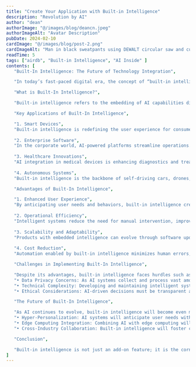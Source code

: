 ```yaml
---
title: "Create Your Application with Built-in Intelligence"
description: "Revolution by AI"
author: "dean"
authorImage: "@/images/blog/deancn.jpeg"
authorImageAlt: "Avatar Description"
pubDate: 2024-02-10
cardImage: "@/images/blog/post-2.png"
cardImageAlt: "Man in black sweatpants using DEWALT circular saw and cutting a wood plank"
readTime: 5
tags: ["airdb", "Built-in Intelligence", "AI Inside" ]
contents: [
   "Built-In Intelligence: The Future of Technology Integration",

   "In today’s fast-paced digital era, the concept of “built-in intelligence” is revolutionizing the way we interact with technology. From smartphones to enterprise software, the seamless integration of artificial intelligence (AI) into products and services is no longer a futuristic ambition—it is a necessity for staying competitive and relevant in an increasingly complex world.",

   "What is Built-In Intelligence?",

   "Built-in intelligence refers to the embedding of AI capabilities directly into devices, systems, or applications, enabling them to autonomously learn, adapt, and make decisions. Unlike traditional software, which relies on predefined rules, built-in intelligence leverages machine learning, natural language processing (NLP), and other AI technologies to deliver smarter, more intuitive experiences.",

   "Key Applications of Built-In Intelligence",

   "1. Smart Devices",
   "Built-in intelligence is redefining the user experience for consumer electronics. Devices like smart thermostats, wearable fitness trackers, and virtual assistants such as Alexa and Google Assistant adapt to user preferences, providing personalized and efficient interactions.",
   
   "2. Enterprise Software",
   "In the corporate world, AI-powered platforms streamline operations. Built-in intelligence in customer relationship management (CRM) systems can predict client behavior, while intelligent automation tools optimize supply chain management and reduce operational costs.",
   
   "3. Healthcare Innovations",
   "AI integration in medical devices is enhancing diagnostics and treatment. Wearables with built-in intelligence monitor patient vitals in real time, and AI-driven imaging systems improve the accuracy of disease detection.",
   
   "4. Autonomous Systems",
   "Built-in intelligence is the backbone of self-driving cars, drones, and robotic systems. These technologies rely on embedded AI to process vast amounts of data in real time, enabling safe and efficient autonomous operation.",

   "Advantages of Built-In Intelligence",

   "1. Enhanced User Experience",
   "By anticipating user needs and behaviors, built-in intelligence creates a more intuitive and engaging experience. This leads to higher user satisfaction and retention.",
   
   "2. Operational Efficiency",
   "Intelligent systems reduce the need for manual intervention, improving efficiency and productivity across various industries.",
   
   "3. Scalability and Adaptability",
   "Products with embedded intelligence can evolve through software updates, adapting to changing user requirements and technological advancements without hardware changes.",
   
   "4. Cost Reduction",
   "Automation enabled by built-in intelligence minimizes human errors, reduces maintenance costs, and streamlines processes.",

   "Challenges in Implementing Built-In Intelligence",

   "Despite its advantages, built-in intelligence faces hurdles such as:",
   "• Data Privacy Concerns: As AI systems collect and process vast amounts of personal data, ensuring user privacy and compliance with regulations is critical.",
   "• Technical Complexity: Developing and maintaining intelligent systems requires specialized expertise and resources.",
   "• Ethical Considerations: AI-driven decisions must be transparent and free from bias, requiring rigorous oversight and accountability.",

   "The Future of Built-In Intelligence",

   "As AI continues to evolve, built-in intelligence will become even more pervasive. Future innovations might include:",
   "• Hyper-Personalization: AI systems will anticipate user needs with unparalleled precision, transforming how products and services are delivered.",
   "• Edge Computing Integration: Combining AI with edge computing will enable real-time intelligence in devices with minimal latency, ideal for applications like autonomous vehicles and smart cities.",
   "• Cross-Industry Collaboration: Built-in intelligence will foster collaboration across industries, leading to the creation of interconnected ecosystems that redefine business and consumer interactions.",

   "Conclusion",

   "Built-in intelligence is not just an add-on feature; it is the cornerstone of next-generation technology. By embedding AI capabilities into products and systems, businesses can unlock unprecedented levels of efficiency, adaptability, and user satisfaction. As organizations and developers continue to embrace this paradigm, the potential for innovation and transformation is limitless. The question is no longer whether to adopt built-in intelligence, but how fast you can integrate it into your operations to stay ahead in the competitive landscape."
]
---
```

